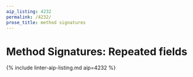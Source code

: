 ```yaml
---
aip_listing: 4232
permalink: /4232/
prose_title: method signatures
---
```


# Method Signatures: Repeated fields

{% include linter-aip-listing.md aip=4232 %}
